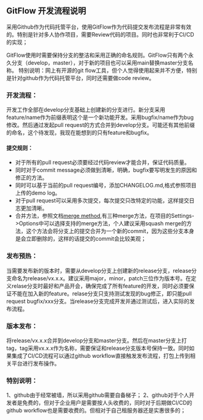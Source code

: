 ## GitFlow 开发流程说明

采用Github作为代码托管平台，使用GitFlow作为代码提交发布流程是非常有效的。特别是针对多人协作项目，需要Review代码的项目。同时也非常利于CI/CD的实现；

GitFlow使用时需要保持分支的整洁和采用正确的命名规则。GitFlow只有两个永久分支（develop，master），对于新的项目也可以采用main替换master分支名称。
特别说明：网上有开源的git flow工具，但个人觉得使用起来并不方便，特别是针对github作为代码托管平台，同时还需要做code review。

### 开发流程：
开发工作全部在develop分支基础上创建新的分支进行。新分支采用feature/name作为前缀表明这个是一个新功能开发。采用bugfix/name作为bug修改。然后通过发起pull request的方式合并到develop分支。可能还有其他前缀的命名，这个待发现，我现在能想到的只有feature和bugfix。
#### 提交规则：
* 对于所有的pull request必须要经过代码review才能合并，保证代码质量。
* 同时对于commit message必须做到清晰，明确，bugfix要写明发生的原因和修正的方法。
* 同时可以基于当前的pull request编号，添加CHANGELOG.md,格式参照项目上传的demo log。
* 对于pull request可以采用多次提交，每次提交只改特定的功能，这样提交日志更加清晰。
* 合并方法，参照文档[merge method](https://docs.github.com/en/free-pro-team@latest/github/administering-a-repository/about-merge-methods-on-github),有三种merge方法，在项目的Settings->Options中可以选择支持的merge方法，个人建议采用squash merge的方法，这个方法会将分支上的提交合并为一个新的commit，因为这些分支本身是会立即删除的，这样的话提交的commit会比较美观；

### 发布预热：
当需要发布新的版本时，需要从develop分支上创建新的release分支，release分支命名为release/vx.x.x。建议采用major，minor，patch三位作为版本号。在定义relase分支时最好和产品开会，确保完成了所有feature的开发，同时必须要保证不能在加入新的feature。relase分支只支持测试发现的bug修正，即只能pull request bugfix/xxx分支。当release分支完成开发并通过测试后，进入实际的发布流程。


### 版本发布：
将release/vx.x.x合并到develop分支和master分支。然后在master分支上打tag，tag采用vx.x.x作为名称，需要保证和release分支版本号保持一致。同时如果集成了CI/CD流程可以通过github workflow直接触发发布流程，打包上传到相关平台进行发布操作。

### 特别说明：
1、github由于经常被墙，所以采用github需要自备梯子；
2、github对于个人开发者是免费的，但对于企业用户是需要按人头收费的，同时对于后期做CI/CD的github workflow也是需要收费的。但相对于自己租服务器还是实惠很多的；

